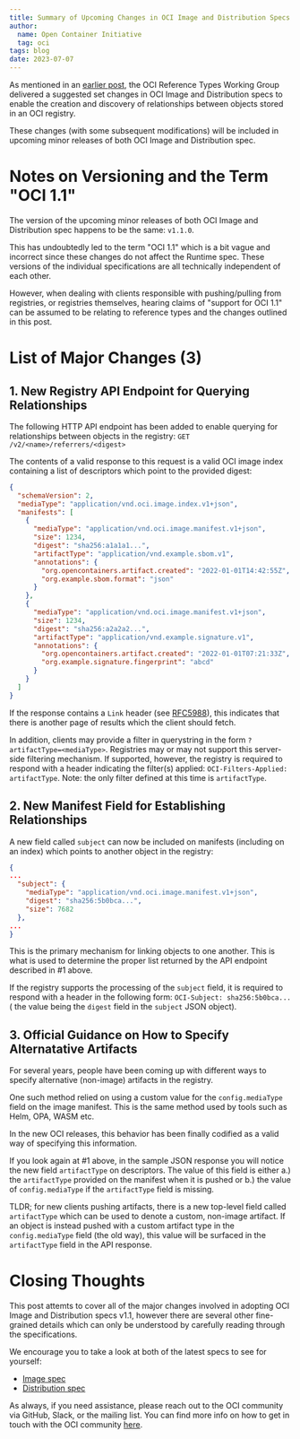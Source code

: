 ```yaml
---
title: Summary of Upcoming Changes in OCI Image and Distribution Specs v1.1
author:
  name: Open Container Initiative
  tag: oci
tags: blog
date: 2023-07-07
---
```


As mentioned in an [earlier post](./2023-01-26-oci-in-2023.md), the
OCI Reference Types Working Group delivered a suggested set changes
in OCI Image and Distribution specs to enable the creation and
discovery of relationships between objects stored in an OCI registry.

These changes (with some subsequent modifications) will be included in
upcoming minor releases of both OCI Image and Distribution spec.

# Notes on Versioning and the Term "OCI 1.1"

The version of the upcoming minor releases of both OCI Image and
Distribution spec happens to be the same: `v1.1.0`.

This has undoubtedly led to the term "OCI 1.1" which is a bit vague and
incorrect since these changes do not affect the Runtime spec. These versions
of the individual specifications are all technically independent of each other.

However, when dealing with clients responsible with pushing/pulling from
registries, or registries themselves, hearing claims of "support for OCI 1.1"
can be assumed to be relating to reference types and the changes
outlined in this post.

# List of Major Changes (3)

## 1. New Registry API Endpoint for Querying Relationships

The following HTTP API endpoint has been added to enable
querying for relationships between objects in the registry:
`GET /v2/<name>/referrers/<digest>`

The contents of a valid response to this request is a valid OCI
image index containing a list of descriptors which point to the
provided digest:

```json
{
  "schemaVersion": 2,
  "mediaType": "application/vnd.oci.image.index.v1+json",
  "manifests": [
    {
      "mediaType": "application/vnd.oci.image.manifest.v1+json",
      "size": 1234,
      "digest": "sha256:a1a1a1...",
      "artifactType": "application/vnd.example.sbom.v1",
      "annotations": {
        "org.opencontainers.artifact.created": "2022-01-01T14:42:55Z",
        "org.example.sbom.format": "json"
      }
    },
    {
      "mediaType": "application/vnd.oci.image.manifest.v1+json",
      "size": 1234,
      "digest": "sha256:a2a2a2...",
      "artifactType": "application/vnd.example.signature.v1",
      "annotations": {
        "org.opencontainers.artifact.created": "2022-01-01T07:21:33Z",
        "org.example.signature.fingerprint": "abcd"
      }
    }
  ]
}
```

If the response contains a `Link` header
(see [RFC5988](https://www.rfc-editor.org/rfc/rfc5988.html)),
this indicates that there is another page of results which the client
should fetch.

In addition, clients may provide a filter in querystring in the form
`?artifactType=<mediaType>`. Registries may or may not support this
server-side filtering mechanism. If supported, however, the registry is
required to respond with a header indicating the filter(s) applied:
`OCI-Filters-Applied: artifactType`. Note: the only filter defined at
this time is `artifactType`.

## 2. New Manifest Field for Establishing Relationships

A new field called `subject` can now be included on manifests
(including on an index) which points to another object in the registry:

```json
{
...
  "subject": {
    "mediaType": "application/vnd.oci.image.manifest.v1+json",
    "digest": "sha256:5b0bca...",
    "size": 7682
  },
...
}
```

This is the primary mechanism for linking objects to one another. This
is what is used to determine the proper list returned by the API endpoint
described in #1 above.

If the registry supports the processing of the `subject` field, it is required
to respond with a header in the following form: `OCI-Subject: sha256:5b0bca...`
( the value being the `digest` field in the `subject` JSON object).

## 3. Official Guidance on How to Specify Alternatative Artifacts

For several years, people have been coming up with different ways to
specify alternative (non-image) artifacts in the registry.

One such method relied on using a custom value for the `config.mediaType`
field on the image manifest. This is the same method used by tools such
as Helm, OPA, WASM etc.

In the new OCI releases, this behavior has been finally codified as
a valid way of specifying this information.

If you look again at #1 above, in the sample JSON response you will notice the
new field `artifactType` on descriptors. The value of this field is either a.) the
`artifactType` provided on the manifest when it is pushed or b.) the value of `config.mediaType` if the `artifactType` field is missing.

TLDR; for new clients pushing artifacts, there is a new top-level field called
`artifactType` which can be used to denote a custom, non-image artifact. If
an object is instead pushed with a custom artifact type in the `config.mediaType`
field (the old way), this value will be surfaced in the `artifactType` field
in the API response.

# Closing Thoughts

This post attemts to cover all of the major changes involved in adopting
OCI Image and Distribution specs v1.1, however there are several other
fine-grained details which can only be understood by carefully reading
through the specifications.

We encourage you to take a look at both of the latest specs to see for yourself:

- [Image spec](https://github.com/opencontainers/image-spec/blob/main/spec.md)
- [Distribution spec](https://github.com/opencontainers/distribution-spec/blob/main/spec.md)

As always, if you need assistance, please reach out to the OCI
community via GitHub, Slack, or the mailing list. You can find more
info on how to get in touch with the OCI community
[here](../../community/overview/).
